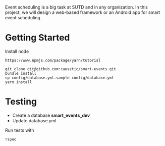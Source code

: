 Event scheduling is a big task at SUTD and in any organization. In this project, we will design a web-based framework or an Android app for smart event scheduling.

# Getting Started

Install node
```
https://www.npmjs.com/package/yarn/tutorial
```

```
git clone git@github.com:causztic/smart-events.git
bundle install
cp config/database.yml.sample config/database.yml
yarn install
```

# Testing
- Create a database **smart_events_dev**
- Update database.yml

Run tests with
```
rspec
```